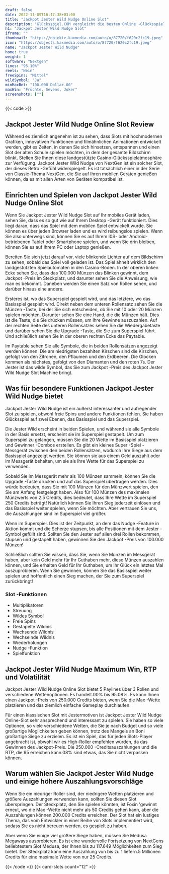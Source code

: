 ```yaml
---
draft: false
date: 2022-11-09T16:17:38+03:00
title: "Jackpot Jester Wild Nudge Online Slot"
description: "Glücksspiel.COM vergleicht die besten Online -Glücksspiel -Sites und -spiele der Kanada.  Unabhängige Produktbewertungen und exklusive Anmeldeangebote. Jetzt spielen!"
h1: "Jackpot Jester Wild Nudge Slot"
iframe: ""
thumbnail: "https://objekte.kaxmedia.com/auto/o/87720/f620c2fc19.jpeg"
icon: "https://objects.kaxmedia.com/auto/o/87720/f620c2fc19.jpeg"
name: "Jackpot Jester Wild Nudge"
home: true
weight: 1
software: "Nextgen"
lines: "95.10%"
reels: "Nein"
freeSpins: "Mittel"
wildSymbol: "Ja"
minMaxBet: "100.000 Dollar.00"
maxWin: "Früchte, Sevens, Joker"
screenshots: [""]
---
```


{{< code >}}<h2>Jackpot Jester Wild Nudge Online Slot Review</h2><p>Während es ziemlich angenehm ist zu sehen, dass Slots mit hochmodernen Grafiken, innovativen Funktionen und filmähnlichen Animationen entwickelt werden, gibt es Zeiten, in denen Sie sich hinsetzen, entspannen und einen Slot der alten Schule spielen möchten, in dem der gesamte Bildschirm blinkt. Stellen Sie Ihnen diese landgestützte Casino-Glücksspielatmosphäre zur Verfügung. Jackpot Jester Wild Nudge von NextGen ist ein solcher Slot, der dieses Retro -Gefühl widerspiegelt. Es ist tatsächlich einer in der Serie von Classic-Thema NextGen, die Sie auf Ihren mobilen Geräten genießen können, da es mit allen Arten von Geräten kompatibel ist.</p><h2>Einrichten und Spielen von Jackpot Jester Wild Nudge Online Slot</h2><p>Wenn Sie Jackpot Jester Wild Nudge Slot auf Ihr mobiles Gerät laden, sehen Sie, dass es so gut wie auf Ihrem Desktop -Gerät funktioniert. Dies liegt daran, dass das Spiel mit dem mobilen Spiel entwickelt wurde. Sie können es über jeden Browser laden und es wird reibungslos spielen. Wenn Sie also unterwegs sind, können Sie es auf Ihrem I0S- oder Android-betriebenen Tablet oder Smartphone spielen, und wenn Sie drin bleiben, können Sie es auf Ihrem PC oder Laptop genießen.</p><p>Bereiten Sie sich jetzt darauf vor, viele blinkende Lichter auf dem Bildschirm zu sehen, sobald das Spiel voll geladen ist. Das Spiel ähnelt wirklich den landgestützten Spielautomaten in den Casino-Böden. In der oberen linken Ecke sehen Sie, dass das 100.000 Münzen das Blinken gewinnt, dem Jackpot -Preis im Steckplatz, und darunter sehen Sie die Anweisung, wie man es bekommt. Daneben werden Sie einen Satz von Rollen sehen, und darüber hinaus eine andere.</p><p>Ersteres ist, wo das Superspiel gespielt wird, und das letztere, wo das Basisspiel gespielt wird. Direkt neben dem unteren Rollensatz sehen Sie die Münzen -Taste, bei der Sie sich entscheiden, ob Sie mit 10 oder 20 Münzen spielen möchten. Darunter sehen Sie eine Hand, die die Münzen hält. Dies ist die Taste, die Sie drücken müssen, um Ihre Gewinne auszuzahlen. Auf der rechten Seite des unteren Rollensatzes sehen Sie die Wiedergabetaste und darüber sehen Sie die Upgrade -Taste, die Sie zum Superspiel führt. Und schließlich sehen Sie in der oberen rechten Ecke das Paytable.</p><p>Im Paytable sehen Sie alle Symbole, die in beiden Rollensätzen angezeigt werden können. Die am niedrigsten bezahlten Kirschen sind die Kirschen, gefolgt von den Zitronen, den Pflaumen und den Erdbeeren. Die Glocken kommen als nächstes, gefolgt von den Diamanten und den roten 7s. Der Jester ist das wilde Symbol, das Sie zum Jackpot -Preis des Jackpot Jester Wild Nudge Slot Machine bringt.</p><h2>Was für besondere Funktionen Jackpot Jester Wild Nudge bietet</h2><p>Jackpot Jester Wild Nudge ist ein äußerst interessanter und aufregender Slot zu spielen, obwohl freie Spins und andere Funktionen fehlen. Sie haben Glücksspiel auf zwei Ebenen, das Basisspiel und das Superspiel.</p><p>Die Jester Wild erscheint in beiden Spielen, und während sie alle Symbole in der Basis ersetzt, erscheint sie im Superspiel gestapelt. Um zum Superspiel zu gelangen, müssen Sie die 20 Wette im Basisspiel platzieren und Gewinner -Combos erstellen. Es gibt ein kleines Super -Spiel -Messgerät zwischen den beiden Rollensätzen, wodurch Ihre Siege aus dem Basisspiel angezeigt werden. Sie können sie aus einem Geld auszahlt oder im Messgerät behalten, um sie als Ihre Wette für das Superspiel zu verwenden.</p><p>Sobald Sie im Messgerät mehr als 100 Münzen sammeln, können Sie die Upgrade -Taste drücken und auf das Superspiel übertragen werden. Dies würde bedeuten, dass Sie mit 100 Münzen für den Münzwert spielen, den Sie am Anfang festgelegt haben. Also für 100 Münzen des maximalen Münzwerts von 2.5 Credits, dies bedeutet, dass Ihre Wette im Superspiel 250 Credits beträgt! Natürlich können Sie Ihren Sieg jederzeit einlösen und das Basisspiel weiter spielen, wenn Sie möchten. Aber vertrauen Sie uns, die Auszahlungen sind im Superspiel viel größer.</p><p>Wenn im Superspiel. Dies ist der Zeitpunkt, an dem das Nudge -Feature in Aktion kommt und die Scherze stupsen, bis alle Positionen mit dem Jester -Symbol gefüllt sind. Sollten Sie den Jester auf allen drei Rollen bekommen, stupsen und gestapelt haben, gewinnen Sie den Jackpot -Preis von 100.000 Münzen!</p><p>Schließlich sollten Sie wissen, dass Sie, wenn Sie Münzen im Messgerät haben, aber kein Geld mehr für Ihr Guthaben mehr, diese Münzen auszahlen können, und Sie erhalten Geld für Ihr Guthaben, um Ihr Glück ein letztes Mal auszuprobieren. Wenn Sie gewinnen, können Sie das Basisspiel weiter spielen und hoffentlich einen Sieg machen, der Sie zum Superspiel zurückbringt!</p><h3>
Slot -Funktionen</h3><ul>
<li></span>
Multiplikatoren</li>
<li></span>
Streuung</li>
<li></span>
Wildes Symbol</li>
<li></span>
Freie Spins</li>
<li></span>
Gestapelte Wildnis</li>
<li></span>
Wachsende Wildnis</li>
<li></span>
Wechselnde Wildnis</li>
<li></span>
Wiederholungen</li>
<li></span>
Nudge -Funktion</li>
<li></span>
Spielfunktion</li></ul><h2>Jackpot Jester Wild Nudge Maximum Win, RTP und Volatilität</h2><p>Jackpot Jester Wild Nudge Online Slot bietet 5 Paylines über 3 Rollen und verschiedene Wettenoptionen. Es handelt.00% bis 95.08%. Es kann Ihnen einen Jackpot -Preis von 250.000 Credits bieten, wenn Sie die Max -Wette platzieren und das ziemlich einfache Gameplay durchlaufen.</p><p>Für einen klassischen Slot mit Jestermotiven ist Jackpot Jester Wild Nudge Online-Slot sehr ansprechend und interessant zu spielen. Sie haben so viele Optionen, so viele verschiedene Wetten, die Sie je nach Budget und so viele großartige Möglichkeiten geben können, trotz des Mangels an Boni großartige Siege zu erzielen. Es ist ein Spiel, das für jeden Slots-Player angebracht ist, obwohl wir es High-Roller empfehlen würden, da das Gewinnen des Jackpot-Preis. Die 250.000 -Creditsauszahlungen und die RTP, die 95 erreichen kann.08% sind etwas, das Sie nicht verpassen können.</p><h2>Warum wählen Sie Jackpot Jester Wild Nudge und einige höhere Auszahlungsvorschläge</h2><p>Wenn Sie ein niedriger Roller sind, der niedrigere Wetten platzieren und größere Auszahlungen verwenden kann, sollten Sie diesen Slot überspringen. Der Steckplatz, den Sie spielen könnten, ist Foxin 'gewinnt erneut, wo die Max -Wette nicht mehr als 50 Credits gehen kann, aber die Auszahlungen können 200.000 Credits erreichen. Der Slot hat ein lustiges Thema, das vom Entwickler in einer Reihe von Slots implementiert wird, sodass Sie es nicht bereuen werden, es gespielt zu haben.</p><p>Aber wenn Sie einige viel größere Siege haben, müssen Sie Medusa Megaways ausprobieren. Es ist eine wundervolle Fortsetzung von NextGens beliebtestem Slot Medusa, der Ihnen bis zu 117.649 Möglichkeiten zum Sieg bietet. Der Steckplatz kann eine Auszahlung von bis zu 1 liefern.5 Millionen Credits für eine maximale Wette von nur 25 Credits.</p>{{< /code >}}
 {{< card-slots count="12" >}}